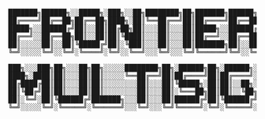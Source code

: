 <pre>

███████╗██████╗░░█████╗░███╗░░██╗████████╗██╗███████╗██████╗░
██╔════╝██╔══██╗██╔══██╗████╗░██║╚══██╔══╝██║██╔════╝██╔══██╗
█████╗░░██████╔╝██║░░██║██╔██╗██║░░░██║░░░██║█████╗░░██████╔╝
██╔══╝░░██╔══██╗██║░░██║██║╚████║░░░██║░░░██║██╔══╝░░██╔══██╗
██║░░░░░██║░░██║╚█████╔╝██║░╚███║░░░██║░░░██║███████╗██║░░██║
╚═╝░░░░░╚═╝░░╚═╝░╚════╝░╚═╝░░╚══╝░░░╚═╝░░░╚═╝╚══════╝╚═╝░░╚═╝

███╗░░░███╗██╗░░░██╗██╗░░░░░████████╗██╗░██████╗██╗░██████╗░
████╗░████║██║░░░██║██║░░░░░╚══██╔══╝██║██╔════╝██║██╔════╝░
██╔████╔██║██║░░░██║██║░░░░░░░░██║░░░██║╚█████╗░██║██║░░██╗░
██║╚██╔╝██║██║░░░██║██║░░░░░░░░██║░░░██║░╚═══██╗██║██║░░╚██╗
██║░╚═╝░██║╚██████╔╝███████╗░░░██║░░░██║██████╔╝██║╚██████╔╝
╚═╝░░░░░╚═╝░╚═════╝░╚══════╝░░░╚═╝░░░╚═╝╚═════╝░╚═╝░╚═════╝░
</pre>
